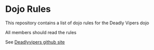 Dojo Rules
==========

This repository contains a list of dojo rules for the Deadly Vipers dojo

All members should read the rules

See [Deadlyvipers github site]("https://github.com/deadlyvipers")
